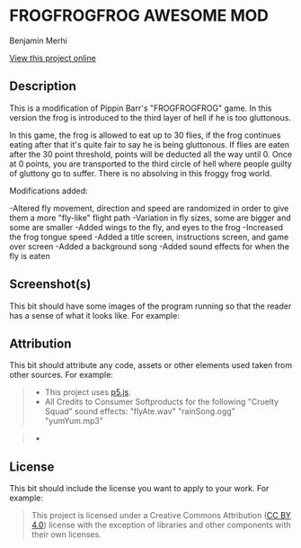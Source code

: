 # FROGFROGFROG AWESOME MOD

Benjamin Merhi

[View this project online](URL_FOR_THE_RUNNING_PROJECT)

## Description

This is a modification of Pippin Barr's "FROGFROGFROG" game. In this version the frog is introduced to the third layer of hell if he is too gluttonous. 

In this game, the frog is allowed to eat up to 30 flies, if the frog continues eating after that it's quite fair to say he is being gluttonous. If flies are eaten after the 30 point threshold, points will be deducted all the way until 0. Once at 0 points, you are transported to the third circle of hell where people guilty of gluttony go to suffer. There is no absolving in this froggy frog world.

Modifications added:

-Altered fly movement, direction and speed are randomized in order to give them a more "fly-like" flight path
-Variation in fly sizes, some are bigger and some are smaller
-Added wings to the fly, and eyes to the frog
-Increased the frog tongue speed
-Added a title screen, instructions screen, and game over screen
-Added a background song
-Added sound effects for when the fly is eaten

     
## Screenshot(s)

This bit should have some images of the program running so that the reader has a sense of what it looks like. For example:



## Attribution

This bit should attribute any code, assets or other elements used taken from other sources. For example:

> - This project uses [p5.js](https://p5js.org).
> - All Credits to Consumer Softproducts for the following "Cruelty Squad" sound effects: 
"flyAte.wav"
"rainSong.ogg"
"yumYum.mp3"

> - 

## License

This bit should include the license you want to apply to your work. For example:

> This project is licensed under a Creative Commons Attribution ([CC BY 4.0](https://creativecommons.org/licenses/by/4.0/deed.en)) license with the exception of libraries and other components with their own licenses.